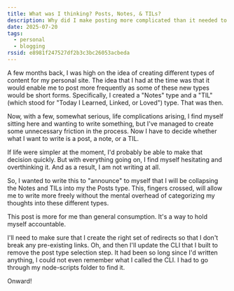 ```yaml
---
title: What was I thinking? Posts, Notes, & TILs?
description: Why did I make posting more complicated than it needed to be?
date: 2025-07-20
tags:
  - personal
  - blogging
rssid: e8981f247527df2b3c3bc26053acbeda
---
```


A few months back, I was high on the idea of creating different types of content for my personal site. The idea that I had at the time was that it would enable me to post more frequently as some of these new types would be short forms. Specifically, I created a "Notes" type and a "TIL" (which stood for "Today I Learned, Linked, or Loved") type. That was then.

Now, with a few, somewhat serious, life complications arising, I find myself sitting here and wanting to write something, but I've managed to create some unnecessary friction in the process. Now I have to decide whether what I want to write is a post, a note, or a TIL.

If life were simpler at the moment, I'd probably be able to make that decision quickly. But with everything going on, I find myself hesitating and overthinking it. And as a result, I am not writing at all.

So, I wanted to write this to "announce" to myself that I will be collapsing the Notes and TILs into my the Posts type. This, fingers crossed, will allow me to write more freely without the mental overhead of categorizing my thoughts into these different types.

This post is more for me than general consumption. It's a way to hold myself accountable.

I'll need to make sure that I create the right set of redirects so that I don't break any pre-existing links. Oh, and then I'll update the CLI that I built to remove the post type selection step. It had been so long since I'd written anything, I could not even remember what I called the CLI. I had to go through my node-scripts folder to find it.

Onward!
